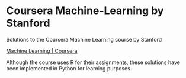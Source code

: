 # Coursera Machine-Learning by Stanford
Solutions to the Coursera Machine Learning course by Stanford 

[Machine Learning | Coursera](https://www.coursera.org/learn/machine-learning/)

Although the course uses R for their assignments, these solutions have been implemented in Python for learning purposes.
